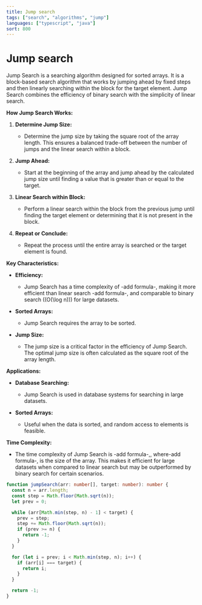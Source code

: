 ```yaml
---
title: Jump search
tags: ["search", "algorithms", "jump"]
languages: ["typescript", "java"]
sort: 800
---
```


# Jump search

Jump Search is a searching algorithm designed for sorted arrays. It is a block-based search algorithm that works by jumping ahead by fixed steps and then linearly searching within the block for the target element. Jump Search combines the efficiency of binary search with the simplicity of linear search.

**How Jump Search Works:**

1. **Determine Jump Size:**

   - Determine the jump size by taking the square root of the array length. This ensures a balanced trade-off between the number of jumps and the linear search within a block.

2. **Jump Ahead:**

   - Start at the beginning of the array and jump ahead by the calculated jump size until finding a value that is greater than or equal to the target.

3. **Linear Search within Block:**

   - Perform a linear search within the block from the previous jump until finding the target element or determining that it is not present in the block.

4. **Repeat or Conclude:**
   - Repeat the process until the entire array is searched or the target element is found.

**Key Characteristics:**

- **Efficiency:**

  - Jump Search has a time complexity of -add formula-, making it more efficient than linear search -add formula-, and comparable to binary search (\(O(\log n)\)) for large datasets.

- **Sorted Arrays:**

  - Jump Search requires the array to be sorted.

- **Jump Size:**
  - The jump size is a critical factor in the efficiency of Jump Search. The optimal jump size is often calculated as the square root of the array length.

**Applications:**

- **Database Searching:**

  - Jump Search is used in database systems for searching in large datasets.

- **Sorted Arrays:**
  - Useful when the data is sorted, and random access to elements is feasible.

**Time Complexity:**

- The time complexity of Jump Search is -add formula-,, where-add formula-, is the size of the array. This makes it efficient for large datasets when compared to linear search but may be outperformed by binary search for certain scenarios.

```typescript
function jumpSearch(arr: number[], target: number): number {
  const n = arr.length;
  const step = Math.floor(Math.sqrt(n));
  let prev = 0;

  while (arr[Math.min(step, n) - 1] < target) {
    prev = step;
    step += Math.floor(Math.sqrt(n));
    if (prev >= n) {
      return -1;
    }
  }

  for (let i = prev; i < Math.min(step, n); i++) {
    if (arr[i] === target) {
      return i;
    }
  }

  return -1;
}
```
